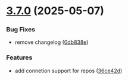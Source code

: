 # [3.7.0](https://github.com/TogetherCrew/mongo-lib/compare/v3.6.0...v3.7.0) (2025-05-07)


### Bug Fixes

* remove changelog ([0db838e](https://github.com/TogetherCrew/mongo-lib/commit/0db838e99caaa9abbaa1ccc069d9093d5b3ae165))


### Features

* add connetion support for repos ([36ce42d](https://github.com/TogetherCrew/mongo-lib/commit/36ce42dd89fe3a8a305999580cb4adf23c6365c1))
